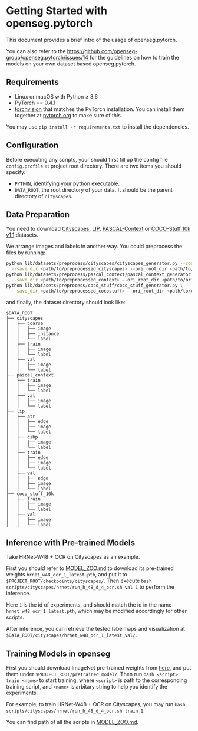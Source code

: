 
# Getting Started with openseg.pytorch

This document provides a brief intro of the usage of openseg.pytorch.

You can also refer to the https://github.com/openseg-group/openseg.pytorch/issues/14 for the guidelines on how to train the models on your own dataset based openseg.pytorch.


## Requirements
- Linux or macOS with Python ≥ 3.6
- PyTorch == 0.4.1
- [torchvision](https://github.com/pytorch/vision/) that matches the PyTorch installation.
	You can install them together at [pytorch.org](https://pytorch.org) to make sure of this.

You may use `pip install -r requirements.txt` to install the dependencies.

## Configuration

Before executing any scripts, your should first fill up the config file `config.profile` at project root directory. There are two items you should specify:

 + `PYTHON`, identifying your python executable.
 + `DATA_ROOT`, the root directory of your data. It should be the parent directory of `cityscapes`.


## Data Preparation

You need to download [Cityscapes](https://www.cityscapes-dataset.com/), [LIP](http://sysu-hcp.net/lip/), [PASCAL-Context](https://cs.stanford.edu/~roozbeh/pascal-context/) or [COCO-Stuff 10k v1.1](https://github.com/nightrome/cocostuff10k) datasets.

We arrange images and labels in another way. You could preprocess the files by running:

```bash
python lib/datasets/preprocess/cityscapes/cityscapes_generator.py --coarse True \
  --save_dir <path/to/preprocessed_cityscapes> --ori_root_dir <path/to/original_cityscapes>
python lib/datasets/preprocess/pascal_context/pascal_context_generator.py \
  --save_dir <path/to/preprocessed_context> --ori_root_dir <path/to/original_context>
python lib/datasets/preprocess/coco_stuff/coco_stuff_generator.py \
  --save_dir <path/to/preprocessed_cocostuff> --ori_root_dir <path/to/original_cocostuff>
```

and finally, the dataset directory should look like:

```
$DATA_ROOT
├── cityscapes
│   ├── coarse
│   │   ├── image
│   │   ├── instance
│   │   └── label
│   ├── train
│   │   ├── image
│   │   └── label
│   ├── val
│   │   ├── image
│   │   └── label
├── pascal_context
│   ├── train
│   │   ├── image
│   │   └── label
│   ├── val
│   │   ├── image
│   │   └── label
├── lip
│   ├── atr
│   │   ├── edge
│   │   ├── image
│   │   └── label
│   ├── cihp
│   │   ├── image
│   │   └── label
│   ├── train
│   │   ├── edge
│   │   ├── image
│   │   └── label
│   ├── val
│   │   ├── edge
│   │   ├── image
│   │   └── label
├── coco_stuff_10k
│   ├── train
│   │   ├── image
│   │   └── label
│   ├── val
│   │   ├── image
│   │   └── label
```

## Inference with Pre-trained Models

Take HRNet-W48 + OCR on Cityscapes as an example. 

First you should refer to [MODEL_ZOO.md](MODEL_ZOO.md) to download its pre-trained weights `hrnet_w48_ocr_1_latest.pth`, and put it to `$PROJECT_ROOT/checkpoints/cityscapes/`. Then execute `bash scripts/cityscapes/hrnet/run_h_48_d_4_ocr.sh val 1` to perform the inference. 

Here `1` is the id of experiments, and should match the id in the name `hrnet_w48_ocr_1_latest.pth`, which may be modified accordingly for other scripts.

After inference, you can retrieve the tested labelmaps and visualization at `$DATA_ROOT/cityscapes/hrnet_w48_ocr_1_latest_val/`.

## Training Models in openseg

First you should download ImageNet pre-trained weights from [here](https://drive.google.com/open?id=1ulZzlTulhIUvEa27joKLbas1TtbQOI7R), and put them under `$PROJECT_ROOT/pretrained_model/`. Then run `bash <script> train <name>` to start training, where `<script>` is path to the corresponding training script, and `<name>` is arbitary string to help you identify the experiments.

For example, to train HRNet-W48 + OCR on Cityscapes, you may run `bash scripts/cityscapes/hrnet/run_h_48_d_4_ocr.sh train 1`.

You can find path of all the scripts in [MODEL_ZOO.md](MODEL_ZOO.md).
